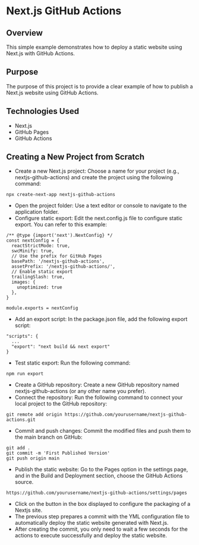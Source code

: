 # Next.js GitHub Actions

## Overview
This simple example demonstrates how to deploy a static website using Next.js with GitHub Actions.

## Purpose
The purpose of this project is to provide a clear example of how to publish a Next.js website using GitHub Actions.

## Technologies Used
- Next.js
- GitHub Pages
- GitHub Actions

## Creating a New Project from Scratch
- Create a new Next.js project: Choose a name for your project (e.g., nextjs-github-actions) and create the project using the following command:
```
npx create-next-app nextjs-github-actions
```
- Open the project folder: Use a text editor or console to navigate to the application folder.
- Configure static export: Edit the next.config.js file to configure static export. You can refer to this example:
```
/** @type {import('next').NextConfig} */
const nextConfig = {
  reactStrictMode: true,
  swcMinify: true,
  // Use the prefix for GitHub Pages
  basePath: '/nextjs-github-actions',
  assetPrefix: '/nextjs-github-actions/',
  // Enable static export
  trailingSlash: true,
  images: {
    unoptimized: true
  },
}

module.exports = nextConfig
```
- Add an export script: In the package.json file, add the following export script:
```
"scripts": {
  ...
  "export": "next build && next export"
}
```
- Test static export: Run the following command:
```
npm run export
```
- Create a GitHub repository: Create a new GitHub repository named nextjs-github-actions (or any other name you prefer).
- Connect the repository: Run the following command to connect your local project to the GitHub repository:
```
git remote add origin https://github.com/yourusername/nextjs-github-actions.git
```
- Commit and push changes: Commit the modified files and push them to the main branch on GitHub:
```
git add .
git commit -m 'First Published Version'
git push origin main
```
- Publish the static website: Go to the Pages option in the settings page, and in the Build and Deployment section, choose the GitHub Actions source.
```
https://github.com/yourusername/nextjs-github-actions/settings/pages
```
- Click on the button in the box displayed to configure the packaging of a Nextjs site.
- The previous step prepares a commit with the YML configuration file to automatically deploy the static website generated with Next.js.
- After creating the commit, you only need to wait a few seconds for the actions to execute successfully and deploy the static website.